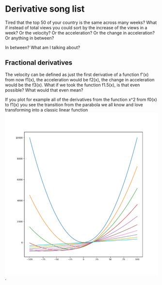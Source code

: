 # Derivative song list
Tired that the top 50 of your country is the same across many weeks? What if instead of total views you could sort by the increase of the views in a week? Or the velocity? Or the acceleration? Or the change in acceleration? Or anything in between?

In between? What am I talking about?

## Fractional derivatives

The velocity can be defined as just the first derivative of a function f'(x) from now f1(x), the acceleration would be f2(x), the change in acceleration would be the f3(x). What if we took the function f1.5(x), is that even possible? What would that even mean?

If you plot for example all of the derivatives from the function x^2 from f0(x) to f1(x) you see the transition from the parabola we all know and love transforming into a classic linear function ![Figure 1](Figure_1.png).
